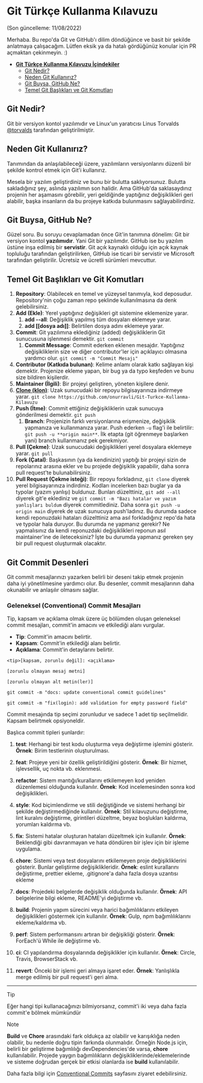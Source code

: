 # **Git Türkçe Kullanma Kılavuzu**

(Son güncelleme: 11/08/2022)

Merhaba. Bu repo'da Git ve GitHub'ı dilim döndüğünce ve basit bir şekilde anlatmaya çalışacağım. Lütfen eksik ya da hatalı gördüğünüz konular için PR açmaktan çekinmeyin. :)

- [**Git Türkçe Kullanma Kılavuzu İçindekiler**](#git-t%C3%BCrk%C3%A7e-kullanma-k%C4%B1lavuzu)
  - [Git Nedir?](#git-nedir)
  - [Neden Git Kullanırız?](#neden-git-kullanırız)
  - [Git Buysa, GitHub Ne?](#git-buysa-github-ne)
  - [Temel Git Başlıkları ve Git Komutları](#temel-git-başlıkları-ve-git-komutları)

## Git Nedir?

Git bir versiyon kontol yazılımıdır ve Linux'un yaratıcısı Linus Torvalds [@torvalds](https://github.com/torvalds) tarafından geliştirilmiştir.

## Neden Git Kullanırız?

Tanımından da anlaşılabileceği üzere, yazılımların versiyonlarını düzenli bir şekilde kontrol etmek için Git'i kullanırız.

Mesela bir yazılım geliştirdiniz ve bunu bir bulutta saklıyorsunuz. Bulutta sakladığınız şey, aslında yazılımın son halidir. Ama GitHub'da saklasaydınız projenin her aşamasını görebilir, yeri geldiğinde yaptığınız değişiklikleri geri alabilir, başka insanların da bu projeye katkıda bulunmasını sağlayabilirdiniz.

## Git Buysa, GitHub Ne?

Güzel soru. Bu soruyu cevaplamadan önce Git'in tanımına dönelim: Git bir versiyon kontol **yazılımıdır**. Yani Git bir yazılımdır. GitHub ise bu yazılım üstüne inşa edilmiş bir **servistir**. Git açık kaynaklı olduğu için açık kaynak topluluğu tarafından geliştirilirken, GitHub ise ticari bir servistir ve Microsoft tarafından geliştirilir. Ücretsiz ve ücretli sürümleri mevcuttur.

## Temel Git Başlıkları ve Git Komutları

1. **Repository**: Olabilecek en temel ve yüzeysel tanımıyla, kod deposudur. Repository'nin çoğu zaman repo şeklinde kullanılmasına da denk gelebilirsiniz.
2. **Add (Ekle)**: Yerel yaptığınız değişikleri git sistemine eklemenize yarar.
   1. **add --all**: Değişiklik yapılmış tüm dosyaları eklemeye yarar.
   2. **add [[dosya adı]]**: Belirtilen dosya adını eklemeye yarar.
3. **Commit**: Git yazılımına eklediğiniz (added) değişikliklerin Git sunucusuna işlenmesi demektir. `git commit`
   1. **Commit Message**: Commit ederken eklenen mesajdır. Yaptığınız değişikliklerin size ve diğer contributor'ler için açıklayıcı olmasına yardımcı olur. `git commit -m "Commit Mesajı"`
4. **Contributor (Katkıda bulunan)**: Kelime anlamı olarak katkı sağlayan kişi demektir. Projenize ekleme yapan, bir bug ya da typo keşfeden ve bunu size bildiren kişilerdir.
5. **Maintainer (İlgili)**: Bir projeyi geliştiren, yöneten kişilere denir.
6. [**Clone (klon)**](https://github.com/onurravli/Git-Turkce-Kullanma-Kilavuzu/blob/main/git-clone.md#git-clone): Uzak sunucudaki bir repoyu bilgisayarınıza indirmeye yarar. `git clone https://github.com/onurravli/Git-Turkce-Kullanma-Kilavuzu`
7. **Push (İtme)**: Commit ettiğiniz değişikliklerin uzak sunucuya gönderilmesi demektir. `git push`
   1. **Branch**: Projenizin farklı versiyonlarına erişmenize, değişiklik yapmanıza ve kullanmanıza yarar. Push ederken `-u` flag'i ile belirtilir: `git push -u **origin main**`. İlk etapta (git öğrenmeye başlarken yani) branch kullanmanız pek gerekmiyor.
8. **Pull (Çekme)**: Uzak sunucudaki değişiklikleri yerel dosyalara eklemeye yarar. `git pull`
9. **Fork (Çatal)**: Başkasının (ya da kendinizin) yaptığı bir projeyi sizin de repolarınız arasına ekler ve bu projede değişiklik yapabilir, daha sonra pull request'te bulunabilirsiniz.
10. **Pull Request (Çekme isteği)**: Bir repoyu forkladınız, `git clone` diyerek yerel bilgisayarınıza indirdiniz. Kodları incelerken bazı buglar ya da typolar (yazım yanlışı) buldunuz. Bunları düzelttiniz, `git add --all` diyerek git'e eklediniz ve `git commit -m "Bazı hatalar ve yazım yanlışları buldum` diyerek commitlediniz. Daha sonra `git push -u origin main` diyerek de uzak sunucuya push'ladınız. Bu durumda sadece kendi reponuzdaki hataları düzelttiniz ama asıl forkladığınız repo'da hata ve typolar hala duruyor. Bu durumda ne yapmanız gerekir? Ne yapmalısınız da kendi reponuzdaki değişiklikleri reponun asıl maintainer'ine de ileteceksiniz? İşte bu durumda yapmanız gereken şey bir pull request oluşturmak olacaktır.

## Git Commit Desenleri

Git commit mesajlarınızı yazarken belirli bir deseni takip etmek projenin daha iyi yönetilmesine yardımcı olur. Bu desenler, commit mesajlarının daha okunabilir ve anlaşılır olmasını sağlar.

### Geleneksel (Conventional) Commit Mesajları

Tip, kapsam ve açıklama olmak üzere üç bölümden oluşan geleneksel commit mesajları, commit'in amacını ve etkilediği alanı vurgular.

- **Tip**: Commit'in amacını belirtir.
- **Kapsam**: Commit'in etkilediği alanı belirtir.
- **Açıklama**: Commit'in detaylarını belirtir.

```shell
<tip>[kapsam, zorunlu değil]: <açıklama>

[zorunlu olmayan mesaj metni]

[zorunlu olmayan alt metin(ler)]
```

```shell
git commit -m "docs: update conventional commit guidelines"
```

```shell
git commit -m "fix(login): add validation for empty password field"
```

Commit mesajında tip seçimi zorunludur ve sadece 1 adet tip seçilmelidir. Kapsam belirtmek opsiyoneldir.

Başlıca commit tipleri şunlardır:

1. **test**: Herhangi bir test kodu oluşturma veya değiştirme işlemini gösterir.
**Örnek**: Birim testlerinin oluşturulması.

2. **feat**: Projeye yeni bir özellik geliştirildiğini gösterir.
**Örnek**: Bir hizmet, işlevsellik, uç nokta vb. eklenmesi.

3. **refactor**: Sistem mantığı/kurallarını etkilemeyen kod yeniden düzenlemesi olduğunda kullanılır.
**Örnek**: Kod incelemesinden sonra kod değişiklikleri.

4. **style**: Kod biçimlendirme ve stili değiştiğinde ve sistemi herhangi bir şekilde değiştirmediğinde kullanılır.
**Örnek**: Stil kılavuzunu değiştirme, lint kuralını değiştirme, girintileri düzeltme, beyaz boşlukları kaldırma, yorumları kaldırma vb.

5. **fix**: Sistemi hatalar oluşturan hataları düzeltmek için kullanılır.
**Örnek**: Beklendiği gibi davranmayan ve hata döndüren bir işlev için bir işleme uygulama.

6. **chore**: Sistemi veya test dosyalarını etkilemeyen proje değişikliklerini gösterir. Bunlar geliştirme değişiklikleridir.
**Örnek**: eslint kurallarını değiştirme, prettier ekleme, .gitignore'a daha fazla dosya uzantısı ekleme

7. **docs**: Projedeki belgelerde değişiklik olduğunda kullanılır.
**Örnek**: API belgelerine bilgi ekleme, README'yi değiştirme vb.

8. **build**: Projenin yapım sürecini veya harici bağımlılıklarını etkileyen değişiklikleri göstermek için kullanılır.
**Örnek**: Gulp, npm bağımlılıklarını ekleme/kaldırma vb.

9. **perf**: Sistem performansını artıran bir değişikliği gösterir.
**Örnek**: ForEach'ü While ile değiştirme vb.

10. **ci**: CI yapılandırma dosyalarında değişiklikler için kullanılır.
**Örnek**: Circle, Travis, BrowserStack vb.

11. **revert**: Önceki bir işlemi geri almaya işaret eder.
**Örnek**: Yanlışlıkla merge edilmiş bir pull request'i geri alma.

---

> [!TIP]
> Eğer hangi tipi kullanacağınızı bilmiyorsanız, commit'i iki veya daha fazla commit'e bölmek mümkündür

> [!NOTE]
> **Build** ve **Chore** arasındaki fark oldukça az olabilir ve karışıklığa neden olabilir, bu nedenle doğru tipin farkında olunmalıdır. Örneğin Node.js için, belirli bir geliştirme bağımlılığı devDependencies'de varsa, **chore** kullanılabilir. Projede yaygın bağımlılıkların değişikliklerinde/eklemelerinde ve sisteme doğrudan gerçek bir etkisi olanlarda ise **build** kullanılabilir.

Daha fazla bilgi için [Conventional Commits](https://www.conventionalcommits.org/tr/v1.0.0/) sayfasını ziyaret edebilirsiniz.

